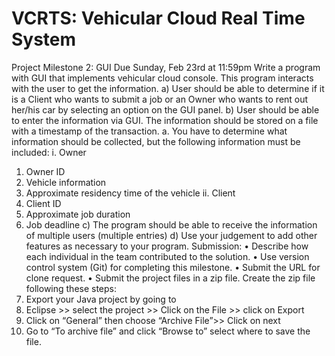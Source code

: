# VCRTS: Vehicular Cloud Real Time System
Project Milestone 2: GUI
Due Sunday, Feb 23rd at 11:59pm
Write a program with GUI that implements vehicular cloud console. This program interacts with
the user to get the information.
a) User should be able to determine if it is a Client who wants to submit a job or an Owner
who wants to rent out her/his car by selecting an option on the GUI panel.
b) User should be able to enter the information via GUI. The information should be stored
on a file with a timestamp of the transaction.
a. You have to determine what information should be collected, but the following
information must be included:
i. Owner
1. Owner ID
2. Vehicle information
3. Approximate residency time of the vehicle
ii. Client
1. Client ID
2. Approximate job duration
3. Job deadline
c) The program should be able to receive the information of multiple users (multiple entries)
d) Use your judgement to add other features as necessary to your program.
Submission:
• Describe how each individual in the team contributed to the solution.
• Use version control system (Git) for completing this milestone.
• Submit the URL for clone request.
• Submit the project files in a zip file. Create the zip file following these steps:
1. Export your Java project by going to
2. Eclipse >> select the project >> Click on the File >> click on Export
3. Click on “General” then choose “Archive File”>> Click on next
4. Go to “To archive file” and click “Browse to” select where to save the file.
